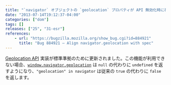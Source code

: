 ```yaml
---
title: "`navigator` オブジェクトの `geolocation` プロパティが API 無効化時に存在しなくなりました"
date: "2013-07-14T19:12:37-04:00"
categories: ["dom"]
tags: []
releases: ["25", "31-esr"]
references:
    - url: "https://bugzilla.mozilla.org/show_bug.cgi?id=884921"
      title: "Bug 884921 – Align navigator.geolocation with spec"
---
```

[Geolocation API](https://developer.mozilla.org/docs/WebAPI/Using_geolocation) 実装が標準準拠のために更新されました。この機能が利用できない場合、[`window.navigator.geolocation`](https://developer.mozilla.org/docs/Web/API/window.navigator.geolocation) は `null` の代わりに `undefined` を返すようになり、`"geolocation" in navigator` は従来の `true` の代わりに `false` を返します。
